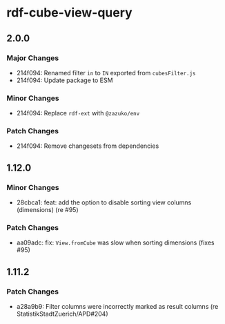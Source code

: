 # rdf-cube-view-query

## 2.0.0

### Major Changes

- 214f094: Renamed filter `in` to `IN` exported from `cubesFilter.js`
- 214f094: Update package to ESM

### Minor Changes

- 214f094: Replace `rdf-ext` with `@zazuko/env`

### Patch Changes

- 214f094: Remove changesets from dependencies

## 1.12.0

### Minor Changes

- 28cbca1: feat: add the option to disable sorting view columns (dimensions) (re #95)

### Patch Changes

- aa09adc: fix: `View.fromCube` was slow when sorting dimensions (fixes #95)

## 1.11.2

### Patch Changes

- a28a9b9: Filter columns were incorrectly marked as result columns (re StatistikStadtZuerich/APD#204)
